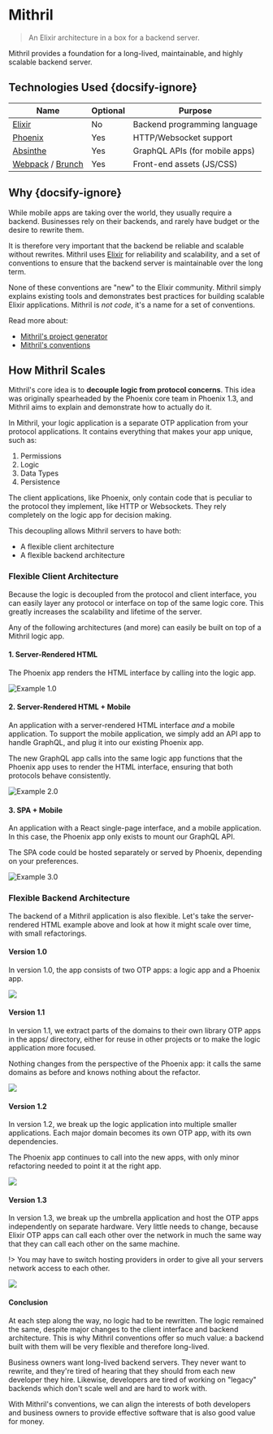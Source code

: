# Mithril

> An Elixir architecture in a box for a backend server.

Mithril provides a foundation for a long-lived, maintainable, and
highly scalable backend server.

## Technologies Used {docsify-ignore}

| Name                                                             | Optional | Purpose                        |
| ---------------------------------------------------------------- | -------- | ------------------------------ |
| [Elixir](https://elixir-lang.org)                                | No       | Backend programming language   |
| [Phoenix](https://phoenixframework.org)                          | Yes      | HTTP/Websocket support         |
| [Absinthe](https://absinthe-graphql.org)                         | Yes      | GraphQL APIs (for mobile apps) |
| [Webpack](https://webpack.js.org/) / [Brunch](http://brunch.io/) | Yes      | Front-end assets (JS/CSS)      |

## Why {docsify-ignore}

While mobile apps are taking over the world, they usually require
a backend. Businesses rely on their backends, and rarely have budget
or the desire to rewrite them.

It is therefore very important that the backend be reliable and
scalable without rewrites. Mithril uses [Elixir](https://elixir-lang.org)
for reliability and scalability, and a set of conventions to ensure
that the backend server is maintainable over the long term.

None of these conventions are "new" to the Elixir community. Mithril
simply explains existing tools and demonstrates best practices for
building scalable Elixir applications. Mithril is _not code_, it's a
name for a set of conventions.

Read more about:

- [Mithril's project generator](/getting-started)
- [Mithril's conventions](/conventions)

## How Mithril Scales

Mithril's core idea is to **decouple logic from protocol concerns**. This idea
was originally spearheaded by the Phoenix core team in Phoenix 1.3, and
Mithril aims to explain and demonstrate how to actually do it. 

In Mithril, your logic application is a separate OTP application from your
protocol applications. It contains everything that makes your app unique,
such as:

1. Permissions
2. Logic
3. Data Types
4. Persistence

The client applications, like Phoenix, only contain code that is peculiar
to the protocol they implement, like HTTP or Websockets. They rely completely
on the logic app for decision making.

This decoupling allows Mithril servers to have both:

- A flexible client architecture
- A flexible backend architecture

### Flexible Client Architecture

Because the logic is decoupled from the protocol and client interface, you
can easily layer any protocol or interface on top of the same logic core. This
greatly increases the scalability and lifetime of the server.

Any of the following architectures (and more) can easily be built on top of
a Mithril logic app.

#### 1. Server-Rendered HTML

The Phoenix app renders the HTML interface by calling into the logic app.

![Example 1.0](_images/example_1.0.svg)

#### 2. Server-Rendered HTML + Mobile

An application with a server-rendered HTML interface _and_ a mobile application. 
To support the mobile application, we simply add an API app to handle GraphQL, 
and plug it into our existing Phoenix app.

The new GraphQL app calls into the same logic app functions that the Phoenix app 
uses to render the HTML interface, ensuring that both protocols behave consistently.

![Example 2.0](_images/example_2.0.svg)

#### 3. SPA + Mobile

An application with a React single-page interface, and a mobile application. In 
this case, the Phoenix app only exists to mount our GraphQL API.

The SPA code could be hosted separately or served by Phoenix, depending on your
preferences.

![Example 3.0](_images/example_3.0.svg)

### Flexible Backend Architecture

The backend of a Mithril application is also flexible. Let's take the server-rendered
HTML example above and look at how it might scale over time, with small refactorings.

#### Version 1.0

In version 1.0, the app consists of two OTP apps: a logic app and a Phoenix app.

![](_images/example_1.0.svg)

#### Version 1.1

In version 1.1, we extract parts of the domains to their own library OTP apps in the
apps/ directory, either for reuse in other projects or to make the logic application
more focused.

Nothing changes from the perspective of the Phoenix app: it calls the same domains
as before and knows nothing about the refactor.

![](_images/example_1.1.svg)

#### Version 1.2

In version 1.2, we break up the logic application into multiple smaller applications.
Each major domain becomes its own OTP app, with its own dependencies.

The Phoenix app continues to call into the new apps, with only minor refactoring
needed to point it at the right app.

![](_images/example_1.2.svg)

#### Version 1.3

In version 1.3, we break up the umbrella application and host the OTP apps independently
on separate hardware. Very little needs to change, because Elixir OTP apps can call each
other over the network in much the same way that they can call each other on the same
machine.

!> You may have to switch hosting providers in order to give all your
   servers network access to each other.

![](_images/example_1.3.svg)

#### Conclusion

At each step along the way, no logic had to be rewritten. The logic remained
the same, despite major changes to the client interface and backend architecture.
This is why Mithril conventions offer so much value: a backend built with them will
be very flexible and therefore long-lived.

Business owners want long-lived backend servers. They never want to rewrite, and they're
tired of hearing that they should from each new developer they hire.
Likewise, developers are tired of working on "legacy" backends which don't scale well
and are hard to work with.

With Mithril's conventions, we can align the interests of both developers and business 
owners to provide effective software that is also good value for money.